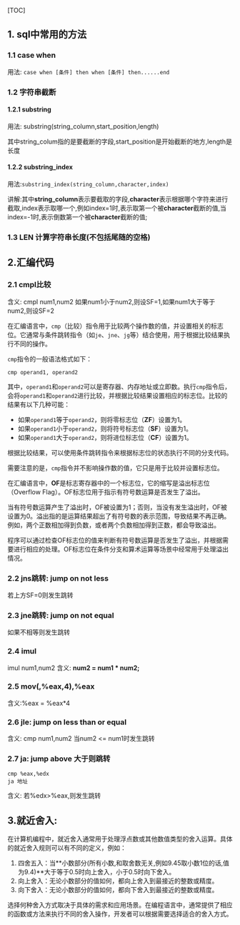 [TOC]

## 1. sql中常用的方法

 ### 1.1 case when

用法: `case when [条件] then when [条件] then......end`

### 1.2 字符串截断

 #### 1.2.1 substring 

用法: substring(string_column,start_position,length) 

其中string_colum指的是要截断的字段,start_position是开始截断的地方,length是长度

 #### 1.2.2 substring_index

用法:`substring_index(string_column,character,index)`

讲解:其中**string_column**表示要截取的字段,**character**表示根据哪个字符来进行截取,index表示取哪一个,例如index=1时,表示取第一个被**character**截断的值,当index=-1时,表示倒数第一个被**character**截断的值;

### 1.3 LEN 计算字符串长度(不包括尾随的空格)

## 2.汇编代码

### 2.1 cmpl比较

含义: cmpl num1,num2 如果num1小于num2,则设SF=1,如果num1大于等于num2,则设SF=2

在汇编语言中，`cmp`（比较）指令用于比较两个操作数的值，并设置相关的标志位。它通常与条件跳转指令（如`je`、`jne`、`jg`等）结合使用，用于根据比较结果执行不同的操作。

`cmp`指令的一般语法格式如下：
```
cmp operand1, operand2
```

其中，`operand1`和`operand2`可以是寄存器、内存地址或立即数。执行`cmp`指令后，会将`operand1`和`operand2`进行比较，并根据比较结果设置相应的标志位。比较的结果有以下几种可能：

- 如果`operand1`等于`operand2`，则将零标志位（**ZF**）设置为1。
- 如果`operand1`小于`operand2`，则将符号标志位（**SF**）设置为1。
- 如果`operand1`大于`operand2`，则将进位标志位（**CF**）设置为1。

根据比较结果，可以使用条件跳转指令来根据标志位的状态执行不同的分支代码。

需要注意的是，`cmp`指令并不影响操作数的值，它只是用于比较并设置标志位。

在汇编语言中，**OF**是标志寄存器中的一个标志位，它的缩写是溢出标志位（Overflow Flag）。OF标志位用于指示有符号数运算是否发生了溢出。

当有符号数运算产生了溢出时，OF被设置为1；否则，当没有发生溢出时，OF被设置为0。溢出指的是运算结果超出了有符号数的表示范围，导致结果不再正确。例如，两个正数相加得到负数，或者两个负数相加得到正数，都会导致溢出。

程序可以通过检查OF标志位的值来判断有符号数运算是否发生了溢出，并根据需要进行相应的处理。OF标志位在条件分支和算术运算等场景中经常用于处理溢出情况。

### 2.2 jns跳转: jump on not less

若上方SF=0则发生跳转

### 2.3 jne跳转: jump on not equal

如果不相等则发生跳转

### 2.4 imul

imul num1,num2 含义: **num2 = num1 * num2;**

### 2.5 mov(,%eax,4),%eax	

含义:%eax = %eax*4

### 2.6 jle: jump on less than or equal

含义: cmp num1,num2 当num2 <= num1时发生跳转

### 2.7 ja: jump above 大于则跳转

```
cmp %eax,%edx
ja 地址
```

含义: 若%edx>%eax,则发生跳转

## 3.就近舍入: 

在计算机编程中，就近舍入通常用于处理浮点数或其他数值类型的舍入运算。具体的就近舍入规则可以有不同的定义，例如：

1. 四舍五入：当**小数部分(所有小数,和取舍数无关,例如9.45取小数1位的话,值为9.4)**大于等于0.5时向上舍入，小于0.5时向下舍入。
2. 向上舍入：无论小数部分的值如何，都向上舍入到最接近的整数或精度。
3. 向下舍入：无论小数部分的值如何，都向下舍入到最接近的整数或精度。

选择何种舍入方式取决于具体的需求和应用场景。在编程语言中，通常提供了相应的函数或方法来执行不同的舍入操作，开发者可以根据需要选择适合的舍入方式。
